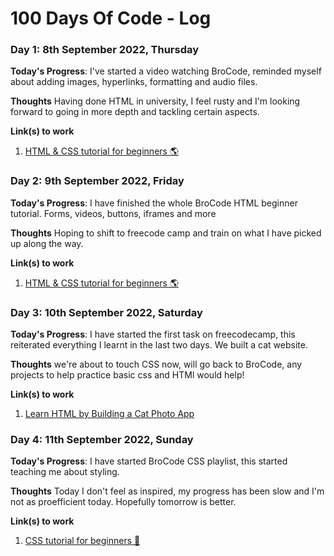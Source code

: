 # 100 Days Of Code - Log

### Day 1: 8th September 2022, Thursday

**Today's Progress**: I've started a video watching BroCode, reminded myself about adding images, hyperlinks, formatting and audio files.

**Thoughts** Having done HTML in university, I feel rusty and I'm looking forward to going in more depth and tackling certain aspects.

**Link(s) to work**
1. [HTML & CSS tutorial for beginners 🌎](https://www.youtube.com/playlist?list=PLZPZq0r_RZOPoNttk9beDhO_Bu5DA-xwP)


### Day 2: 9th September 2022, Friday

**Today's Progress**: I have finished the whole BroCode HTML beginner tutorial. Forms, videos, buttons, iframes and more

**Thoughts** Hoping to shift to freecode camp and train on what I have picked up along the way.

**Link(s) to work**
1. [HTML & CSS tutorial for beginners 🌎](https://www.youtube.com/playlist?list=PLZPZq0r_RZOPoNttk9beDhO_Bu5DA-xwP)


### Day 3: 10th September 2022, Saturday

**Today's Progress**: I have started the first task on freecodecamp, this reiterated everything I learnt in the last two days. We built a cat website.

**Thoughts** we're about to touch CSS now, will go back to BroCode, any projects to help practice basic css and HTMl would help!

**Link(s) to work**
1. [Learn HTML by Building a Cat Photo App](https://www.freecodecamp.org/learn/2022/responsive-web-design/#learn-html-by-building-a-cat-photo-app)


### Day 4: 11th September 2022, Sunday

**Today's Progress**: I have started BroCode CSS playlist, this started teaching me about styling.

**Thoughts** Today I don't feel as inspired, my progress has been slow and I'm not as proefficient today. Hopefully tomorrow is better.

**Link(s) to work**
1. [CSS tutorial for beginners 🎨](https://www.youtube.com/playlist?list=PLZPZq0r_RZOONc3kkuRmBOlj67YAG6jqo)
